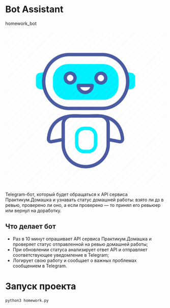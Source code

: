 # Bot Assistant
homework_bot

![img_1.png](img_1.png)
Telegram-бот, который будет обращаться к API сервиса Практикум.Домашка и 
узнавать статус домашней работы: взято ли дз в ревью, проверено ли оно, 
а если проверено — то принял его ревьюер или вернул на доработку.

## Что делает бот

- Раз в 10 минут опрашивает API сервиса Практикум.Домашка и проверяет статус 
отправленной на ревью домашней работы;
- При обновлении статуса анализирует ответ API и отправляет соответствующее 
уведомление в Telegram;
- Логирует свою работу и сообщает о важных проблемах сообщением в Telegram.

# Запуск проекта

```python
python3 homework.py
```